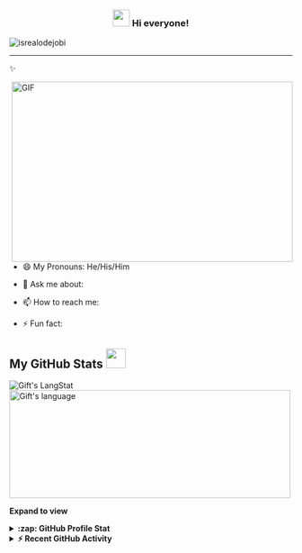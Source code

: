<!-- Heading -->
<h3 align="center"><img src = "https://raw.githubusercontent.com/MartinHeinz/MartinHeinz/master/wave.gif" width = 30px> Hi everyone!</h3>

<!-- Profile Views -->

<p align="left"> <img src="https://komarev.com/ghpvc/?username=AlexHuryn&label=Profile%20views&color=0e75b6&style=flat" alt="isrealodejobi" />
</p>

 <!-- About section -->

---
✨ 


<!-- code gif-->
<img align="right" alt="GIF" src="https://media.giphy.com/media/13HgwGsXF0aiGY/giphy.gif" width="500" height="320" />

- 😄 My Pronouns: He/His/Him   

- 💬 Ask me about: 

- 📫 How to reach me: [](#)

- ⚡ Fun fact: 

<!-- About section: END -->
 
<!-- GitHub section -->

 ##  My GitHub Stats <img src = "https://i.pinimg.com/originals/65/c4/f4/65c4f452571be1261e9c623f7da488ac.gif" width = 35px> 
 
 <div>
   <img align="center" src="https://github-readme-streak-stats.herokuapp.com/?user=AlexHuryn" alt="Gift's LangStat" />
  <br>
  <img align="center" src="https://github-readme-stats.vercel.app/api/top-langs?username=AlexHuryn&langs_count=10&show_icons=true&locale=en&layout=compact&theme=light" alt="Gift's language" height="192px"  width="500px"/>
</div>

**Expand to view**
<details>
  <summary><b>:zap: GitHub Profile Stat</b></summary>
  <img src="https://github-readme-stats.anuraghazra1.vercel.app/api?username=AlexHuryn&show_icons=true" />
</details>
<details>
  <summary><b>⚡ Recent GitHub Activity</b></summary>
  <br/>
   <a href="https://github.com/lauragift21/"><img alt="Gift' Activity Graph" src="https://activity-graph.herokuapp.com/graph?username=AlexHuryn&custom_title=Gift's%20Contribution%20Graph&theme=react-dark" /></a>
  <br/>
</details>

<!-- GitHub section: END -->

<!-- THE END -->
